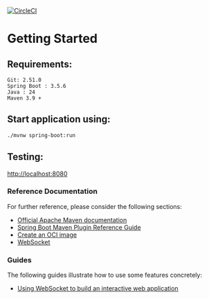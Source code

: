 [![CircleCI](https://circleci.com/gh/deepaksorthiya/spring-boot-3-websocket.svg?style=svg)](https://circleci.com/gh/deepaksorthiya/spring-boot-3-websocket)

# Getting Started

## Requirements:

```
Git: 2.51.0
Spring Boot : 3.5.6
Java : 24
Maven 3.9 +
```

## Start application using:

```bash
./mvnw spring-boot:run
```

## Testing:

[http://localhost:8080](http://localhost:8080)

### Reference Documentation

For further reference, please consider the following sections:

* [Official Apache Maven documentation](https://maven.apache.org/guides/index.html)
* [Spring Boot Maven Plugin Reference Guide](https://docs.spring.io/spring-boot/docs/3.2.3/maven-plugin/reference/html/)
* [Create an OCI image](https://docs.spring.io/spring-boot/docs/3.2.3/maven-plugin/reference/html/#build-image)
* [WebSocket](https://docs.spring.io/spring-boot/docs/3.2.3/reference/htmlsingle/index.html#messaging.websockets)

### Guides

The following guides illustrate how to use some features concretely:

* [Using WebSocket to build an interactive web application](https://spring.io/guides/gs/messaging-stomp-websocket/)

